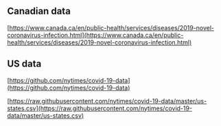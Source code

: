 ## Canadian data
[https://www.canada.ca/en/public-health/services/diseases/2019-novel-coronavirus-infection.html](https://www.canada.ca/en/public-health/services/diseases/2019-novel-coronavirus-infection.html)

## US data
[https://github.com/nytimes/covid-19-data](https://github.com/nytimes/covid-19-data)

[https://raw.githubusercontent.com/nytimes/covid-19-data/master/us-states.csv](https://raw.githubusercontent.com/nytimes/covid-19-data/master/us-states.csv)
